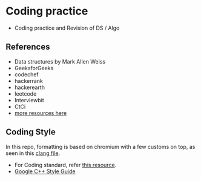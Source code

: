 # Coding practice

- Coding practice and Revision of DS / Algo

## References

- Data structures by Mark Allen Weiss
- GeeksforGeeks
- codechef
- hackerrank
- hackerearth
- leetcode
- Interviewbit
- CtCi
- [more resources here](./resources.md)

## Coding Style

In this repo, formatting is based on chromium with a few customs on top, as seen in this [clang file](./.clang-format).

- For Coding standard, refer [this resource](https://gist.github.com/lefticus/10191322).
- [Google C++ Style Guide](https://google.github.io/styleguide/cppguide.html)
